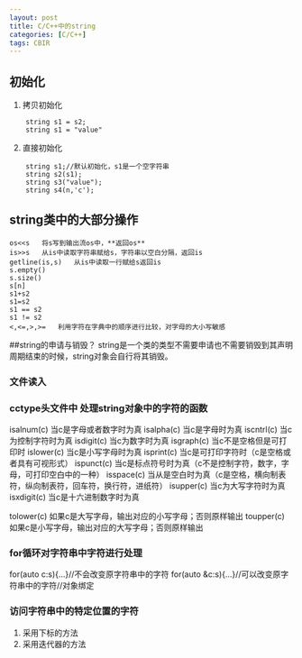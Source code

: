 ```yaml
---
layout: post
title: C/C++中的string
categories: [C/C++]
tags: CBIR
---
```



## 初始化

1. 拷贝初始化
```
	string s1 = s2;
	string s1 = "value"
```
2. 直接初始化
```
	string s1;//默认初始化，s1是一个空字符串
	string s2(s1);
	string s3("value");
	string s4(n,'c');
```
## string类中的大部分操作

```
os<<s	将s写到输出流os中，**返回os**
is>>s	从is中读取字符串赋给s，字符串以空白分隔，返回is
getline(is,s)	从is中读取一行赋给s返回is
s.empty()	
s.size()
s[n]
s1+s2
s1=s2
s1 == s2
s1 != s2
<,<=,>,>=	利用字符在字典中的顺序进行比较，对字母的大小写敏感
```
##string的申请与销毁？
string是一个类的类型不需要申请也不需要销毁到其声明周期结束的时候，string对象会自行将其销毁。
### 文件读入


### cctype头文件中   处理string对象中的字符的函数

isalnum(c)			当c是字母或者数字时为真
isalpha(c)			当c是字母时为真
iscntrl(c)			当c为控制字符时为真
isdigit(c)			当c为数字时为真
isgraph(c)			当c不是空格但是可打印时
islower(c)			当c是小写字母时为真
isprint(c)			当c是可打印字符时（c是空格或者具有可视形式）
ispunct(c)			当c是标点符号时为真（c不是控制字符，数字，字母，可打印空白中的一种）
isspace(c)			当从是空白时为真（c是空格，横向制表符，纵向制表符，回车符，换行符，进纸符）
isupper(c)			当c为大写字符时为真
isxdigit(c)			当c是十六进制数字时为真

tolower(c)			如果c是大写字母，输出对应的小写字母；否则原样输出
toupper(c)			如果c是小写字母，输出对应的大写字母；否则原样输出

### for循环对字符串中字符进行处理

for(auto c:s){...}//不会改变原字符串中的字符
for(auto &c:s){...}//可以改变原字符串中的字符//对象绑定

### 访问字符串中的特定位置的字符

1. 采用下标的方法
2. 采用迭代器的方法

